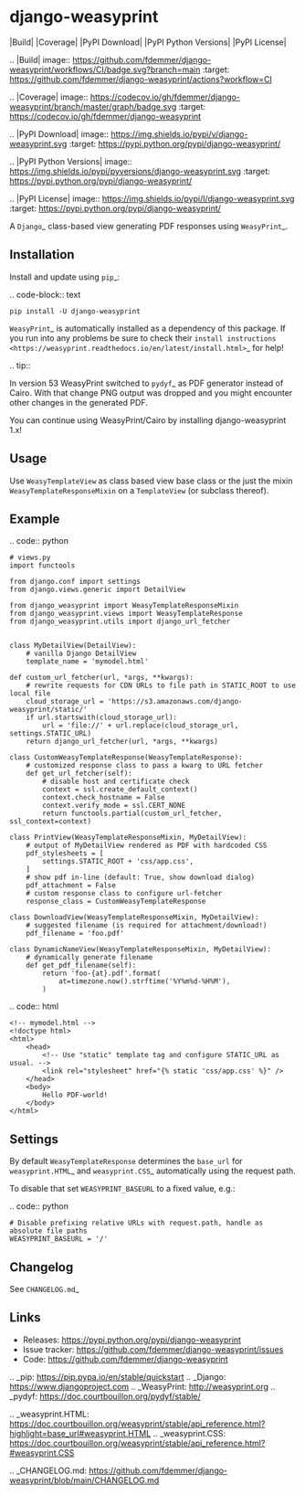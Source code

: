 django-weasyprint
=================

|Build| |Coverage| |PyPI Download| |PyPI Python Versions| |PyPI License|

.. |Build| image:: https://github.com/fdemmer/django-weasyprint/workflows/CI/badge.svg?branch=main
    :target: https://github.com/fdemmer/django-weasyprint/actions?workflow=CI

.. |Coverage| image:: https://codecov.io/gh/fdemmer/django-weasyprint/branch/master/graph/badge.svg
    :target: https://codecov.io/gh/fdemmer/django-weasyprint

.. |PyPI Download| image:: https://img.shields.io/pypi/v/django-weasyprint.svg
   :target: https://pypi.python.org/pypi/django-weasyprint/

.. |PyPI Python Versions| image:: https://img.shields.io/pypi/pyversions/django-weasyprint.svg
   :target: https://pypi.python.org/pypi/django-weasyprint/

.. |PyPI License| image:: https://img.shields.io/pypi/l/django-weasyprint.svg
   :target: https://pypi.python.org/pypi/django-weasyprint/


A `Django`_ class-based view generating PDF responses using `WeasyPrint`_.


Installation
------------

Install and update using `pip`_:

.. code-block:: text

    pip install -U django-weasyprint

`WeasyPrint`_ is automatically installed as a dependency of this package.
If you run into any problems be sure to check their `install instructions
<https://weasyprint.readthedocs.io/en/latest/install.html>`_ for help!

.. tip::

   In version 53 WeasyPrint switched to `pydyf`_ as PDF generator instead of Cairo.
   With that change PNG output was dropped and you might encounter other
   changes in the generated PDF.

   You can continue using WeasyPrint/Cairo by installing django-weasyprint 1.x!


Usage
-----

Use ``WeasyTemplateView`` as class based view base class or the just the
mixin ``WeasyTemplateResponseMixin`` on a ``TemplateView`` (or subclass
thereof).


Example
-------

.. code:: python

    # views.py
    import functools

    from django.conf import settings
    from django.views.generic import DetailView

    from django_weasyprint import WeasyTemplateResponseMixin
    from django_weasyprint.views import WeasyTemplateResponse
    from django_weasyprint.utils import django_url_fetcher


    class MyDetailView(DetailView):
        # vanilla Django DetailView
        template_name = 'mymodel.html'

    def custom_url_fetcher(url, *args, **kwargs):
        # rewrite requests for CDN URLs to file path in STATIC_ROOT to use local file
        cloud_storage_url = 'https://s3.amazonaws.com/django-weasyprint/static/'
        if url.startswith(cloud_storage_url):
            url = 'file://' + url.replace(cloud_storage_url, settings.STATIC_URL)
        return django_url_fetcher(url, *args, **kwargs)

    class CustomWeasyTemplateResponse(WeasyTemplateResponse):
        # customized response class to pass a kwarg to URL fetcher
        def get_url_fetcher(self):
            # disable host and certificate check
            context = ssl.create_default_context()
            context.check_hostname = False
            context.verify_mode = ssl.CERT_NONE
            return functools.partial(custom_url_fetcher, ssl_context=context)

    class PrintView(WeasyTemplateResponseMixin, MyDetailView):
        # output of MyDetailView rendered as PDF with hardcoded CSS
        pdf_stylesheets = [
            settings.STATIC_ROOT + 'css/app.css',
        ]
        # show pdf in-line (default: True, show download dialog)
        pdf_attachment = False
        # custom response class to configure url-fetcher
        response_class = CustomWeasyTemplateResponse

    class DownloadView(WeasyTemplateResponseMixin, MyDetailView):
        # suggested filename (is required for attachment/download!)
        pdf_filename = 'foo.pdf'

    class DynamicNameView(WeasyTemplateResponseMixin, MyDetailView):
        # dynamically generate filename
        def get_pdf_filename(self):
            return 'foo-{at}.pdf'.format(
                at=timezone.now().strftime('%Y%m%d-%H%M'),
            )

.. code:: html

    <!-- mymodel.html -->
    <!doctype html>
    <html>
        <head>
            <!-- Use "static" template tag and configure STATIC_URL as usual. -->
            <link rel="stylesheet" href="{% static 'css/app.css' %}" />
        </head>
        <body>
            Hello PDF-world!
        </body>
    </html>


Settings
--------

By default ``WeasyTemplateResponse`` determines the ``base_url`` for
`weasyprint.HTML`_ and `weasyprint.CSS`_ automatically using the request path.

To disable that set ``WEASYPRINT_BASEURL`` to a fixed value, e.g.:

.. code:: python

    # Disable prefixing relative URLs with request.path, handle as absolute file paths
    WEASYPRINT_BASEURL = '/'


Changelog
---------

See `CHANGELOG.md`_


Links
-----

* Releases: https://pypi.python.org/pypi/django-weasyprint
* Issue tracker: https://github.com/fdemmer/django-weasyprint/issues
* Code: https://github.com/fdemmer/django-weasyprint


.. _pip: https://pip.pypa.io/en/stable/quickstart
.. _Django: https://www.djangoproject.com
.. _WeasyPrint: http://weasyprint.org
.. _pydyf: https://doc.courtbouillon.org/pydyf/stable/

.. _weasyprint.HTML: https://doc.courtbouillon.org/weasyprint/stable/api_reference.html?highlight=base_url#weasyprint.HTML
.. _weasyprint.CSS: https://doc.courtbouillon.org/weasyprint/stable/api_reference.html?#weasyprint.CSS

.. _CHANGELOG.md: https://github.com/fdemmer/django-weasyprint/blob/main/CHANGELOG.md
